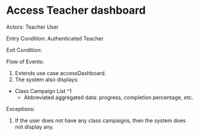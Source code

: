 # Access Teacher dashboard

Actors: Teacher User

Entry Condition: Authenticated Teacher

Exit Condition:

Flow of Events:
1. Extends use case accessDashboard.
2. The system also displays:
  - Class Campaign List ^1
    - Abbreviated aggregated data: progress, completion percentage, etc.

Exceptions:
1. If the user does not have any class campaigns, then the system does not display any.
